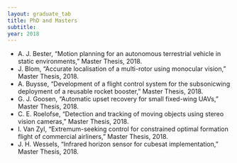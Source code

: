 ```yaml
---
layout: graduate_tab
title: PhD and Masters
subtitle: 
year: 2018
---
```


<!---
#### 2018
-->

- A. J. Bester, “Motion planning for an autonomous terrestrial vehicle in static environments,” Master Thesis, 2018.
- J. Blom, “Accurate localisation of a multi-rotor using monocular vision,” Master Thesis, 2018.
- A. Buysse, “Development of a flight control system for the subsonicwing deployment of a reusable rocket booster,” Master Thesis, 2018.
- G. J. Goosen, “Automatic upset recovery for small fixed-wing UAVs,” Master Thesis, 2018.
- C. E. Roelofse, “Detection and tracking of moving objects using stereo vision cameras,” Master Thesis, 2018.
- I. Van Zyl, “Extremum-seeking control for constrained optimal formation flight of commercial airliners,” Master Thesis, 2018.
- J. H. Wessels, “Infrared horizon sensor for cubesat implementation,” Master Thesis, 2018.



